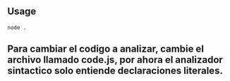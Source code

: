 ## Usage

```shell
node .
```

## Para cambiar el codigo a analizar, cambie el archivo llamado code.js, por ahora el analizador sintactico solo entiende declaraciones literales.
